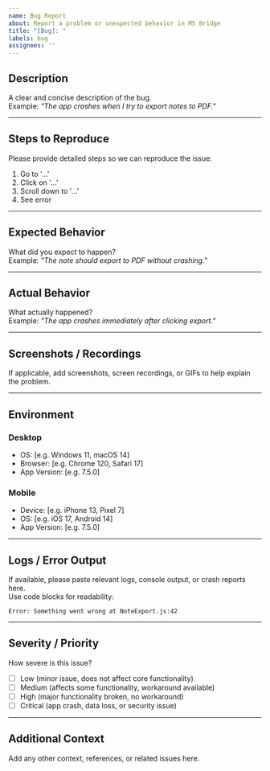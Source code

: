 ```yaml
---
name: Bug Report
about: Report a problem or unexpected behavior in MS Bridge
title: "[Bug]: "
labels: bug
assignees: ''
---
```


## Description
A clear and concise description of the bug.  
Example: *"The app crashes when I try to export notes to PDF."*

---

## Steps to Reproduce
Please provide detailed steps so we can reproduce the issue:

1. Go to '...'
2. Click on '...'
3. Scroll down to '...'
4. See error

---

## Expected Behavior
What did you expect to happen?  
Example: *"The note should export to PDF without crashing."*

---

## Actual Behavior
What actually happened?  
Example: *"The app crashes immediately after clicking export."*

---

## Screenshots / Recordings
If applicable, add screenshots, screen recordings, or GIFs to help explain the problem.

---

## Environment

### Desktop
- OS: [e.g. Windows 11, macOS 14]
- Browser: [e.g. Chrome 120, Safari 17]
- App Version: [e.g. 7.5.0]

### Mobile
- Device: [e.g. iPhone 13, Pixel 7]
- OS: [e.g. iOS 17, Android 14]
- App Version: [e.g. 7.5.0]

---

## Logs / Error Output
If available, please paste relevant logs, console output, or crash reports here.  
Use code blocks for readability:

```text
Error: Something went wrong at NoteExport.js:42
```

---

## Severity / Priority
How severe is this issue?  
- [ ] Low (minor issue, does not affect core functionality)  
- [ ] Medium (affects some functionality, workaround available)  
- [ ] High (major functionality broken, no workaround)  
- [ ] Critical (app crash, data loss, or security issue)  

---

## Additional Context
Add any other context, references, or related issues here.